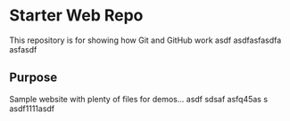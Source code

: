 # Starter Web Repo

This repository is for showing how Git and GitHub work
asdf
asdfasfasdfa
asfasdf

## Purpose

Sample website with plenty of files for demos...
asdf
sdsaf
asfq45as
s
asdf1111asdf
